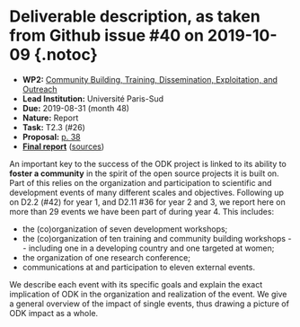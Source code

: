 # Deliverable description, as taken from Github issue #40 on 2019-10-09 {.notoc}

- **WP2:** [Community Building, Training, Dissemination, Exploitation, and Outreach](https://github.com/OpenDreamKit/OpenDreamKit/tree/master/WP2)
- **Lead Institution:** Université Paris-Sud
- **Due:** 2019-08-31 (month 48)
- **Nature:** Report
- **Task:** T2.3 (#26)
- **Proposal:** [p. 38](https://github.com/OpenDreamKit/OpenDreamKit/raw/master/Proposal/proposal-www.pdf)
- **[Final report](https://github.com/OpenDreamKit/OpenDreamKit/raw/master/WP2/D2.15/report-final.pdf)** ([sources](https://github.com/OpenDreamKit/OpenDreamKit/raw/master/WP2/D2.15/))

An important key to the success of the ODK project is linked to its ability to **foster a community** in the spirit of the open source projects it is built on. Part of this relies on the organization and participation to scientific and development events of many different scales and objectives. Following up on D2.2 (#42) for year 1, and D2.11 #36 for year 2 and 3, we report here on more than 29 events we have been part of  during year 4. This includes:
- the (co)organization of seven development workshops;
- the (co)organization of ten training and community building workshops -- including one in a developing country and one targeted at women;
- the organization of one research conference;
- communications at and participation to eleven external events.

We describe each event with its specific goals and explain the exact implication of ODK in the organization and realization of the event. We give a general overview of the impact of single events, thus drawing a picture of ODK impact as a whole.
